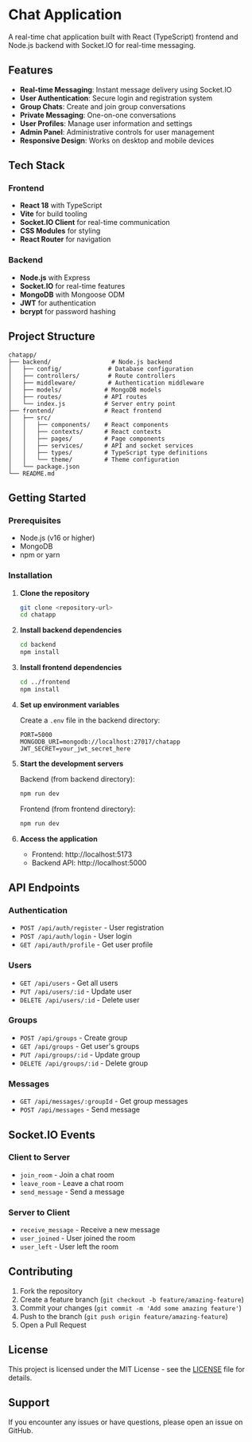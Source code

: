 # Chat Application

A real-time chat application built with React (TypeScript) frontend and Node.js backend with Socket.IO for real-time messaging.

## Features

- **Real-time Messaging**: Instant message delivery using Socket.IO
- **User Authentication**: Secure login and registration system
- **Group Chats**: Create and join group conversations
- **Private Messaging**: One-on-one conversations
- **User Profiles**: Manage user information and settings
- **Admin Panel**: Administrative controls for user management
- **Responsive Design**: Works on desktop and mobile devices

## Tech Stack

### Frontend
- **React 18** with TypeScript
- **Vite** for build tooling
- **Socket.IO Client** for real-time communication
- **CSS Modules** for styling
- **React Router** for navigation

### Backend
- **Node.js** with Express
- **Socket.IO** for real-time features
- **MongoDB** with Mongoose ODM
- **JWT** for authentication
- **bcrypt** for password hashing

## Project Structure

```
chatapp/
├── backend/                 # Node.js backend
│   ├── config/             # Database configuration
│   ├── controllers/        # Route controllers
│   ├── middleware/         # Authentication middleware
│   ├── models/            # MongoDB models
│   ├── routes/            # API routes
│   └── index.js           # Server entry point
├── frontend/              # React frontend
│   ├── src/
│   │   ├── components/    # React components
│   │   ├── contexts/      # React contexts
│   │   ├── pages/         # Page components
│   │   ├── services/      # API and socket services
│   │   ├── types/         # TypeScript type definitions
│   │   └── theme/         # Theme configuration
│   └── package.json
└── README.md
```

## Getting Started

### Prerequisites

- Node.js (v16 or higher)
- MongoDB
- npm or yarn

### Installation

1. **Clone the repository**
   ```bash
   git clone <repository-url>
   cd chatapp
   ```

2. **Install backend dependencies**
   ```bash
   cd backend
   npm install
   ```

3. **Install frontend dependencies**
   ```bash
   cd ../frontend
   npm install
   ```

4. **Set up environment variables**

   Create a `.env` file in the backend directory:
   ```env
   PORT=5000
   MONGODB_URI=mongodb://localhost:27017/chatapp
   JWT_SECRET=your_jwt_secret_here
   ```

5. **Start the development servers**

   Backend (from backend directory):
   ```bash
   npm run dev
   ```

   Frontend (from frontend directory):
   ```bash
   npm run dev
   ```

6. **Access the application**
   - Frontend: http://localhost:5173
   - Backend API: http://localhost:5000

## API Endpoints

### Authentication
- `POST /api/auth/register` - User registration
- `POST /api/auth/login` - User login
- `GET /api/auth/profile` - Get user profile

### Users
- `GET /api/users` - Get all users
- `PUT /api/users/:id` - Update user
- `DELETE /api/users/:id` - Delete user

### Groups
- `POST /api/groups` - Create group
- `GET /api/groups` - Get user's groups
- `PUT /api/groups/:id` - Update group
- `DELETE /api/groups/:id` - Delete group

### Messages
- `GET /api/messages/:groupId` - Get group messages
- `POST /api/messages` - Send message

## Socket.IO Events

### Client to Server
- `join_room` - Join a chat room
- `leave_room` - Leave a chat room
- `send_message` - Send a message

### Server to Client
- `receive_message` - Receive a new message
- `user_joined` - User joined the room
- `user_left` - User left the room

## Contributing

1. Fork the repository
2. Create a feature branch (`git checkout -b feature/amazing-feature`)
3. Commit your changes (`git commit -m 'Add some amazing feature'`)
4. Push to the branch (`git push origin feature/amazing-feature`)
5. Open a Pull Request

## License

This project is licensed under the MIT License - see the [LICENSE](LICENSE) file for details.

## Support

If you encounter any issues or have questions, please open an issue on GitHub. 
